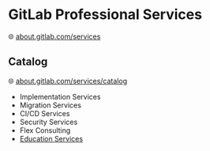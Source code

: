# GitLab Professional Services

🌐 [about.gitlab.com/services](https://about.gitlab.com/services/)

## Catalog

🌐 [about.gitlab.com/services/catalog](https://about.gitlab.com/services/catalog/)

* Implementation Services
* Migration Services
* CI/CD Services
* Security Services
* Flex Consulting
* [Education Services](https://about.gitlab.com/services/education/)
